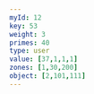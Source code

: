 ```yaml
---
myId: 12
key: 53
weight: 3
primes: 40
type: user
value: [37,1,1,1]
zones: [1,30,200]
object: [2,101,111]
---
```

